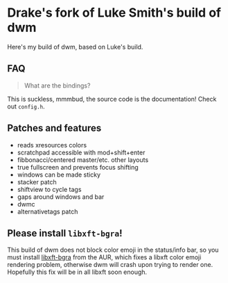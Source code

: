 # Drake's fork of Luke Smith's build of dwm

Here's my build of dwm, based on Luke's build.

## FAQ

> What are the bindings?

This is suckless, mmmbud, the source code is the documentation! Check out `config.h`.

## Patches and features

- reads xresources colors
- scratchpad accessible with mod+shift+enter
- fibbonacci/centered master/etc. other layouts
- true fullscreen and prevents focus shifting
- windows can be made sticky
- stacker patch
- shiftview to cycle tags
- gaps around windows and bar
- dwmc
- alternativetags patch

## Please install `libxft-bgra`!

This build of dwm does not block color emoji in the status/info bar, so you must install [libxft-bgra](https://aur.archlinux.org/packages/libxft-bgra/) from the AUR, which fixes a libxft color emoji rendering problem, otherwise dwm will crash upon trying to render one. Hopefully this fix will be in all libxft soon enough.
